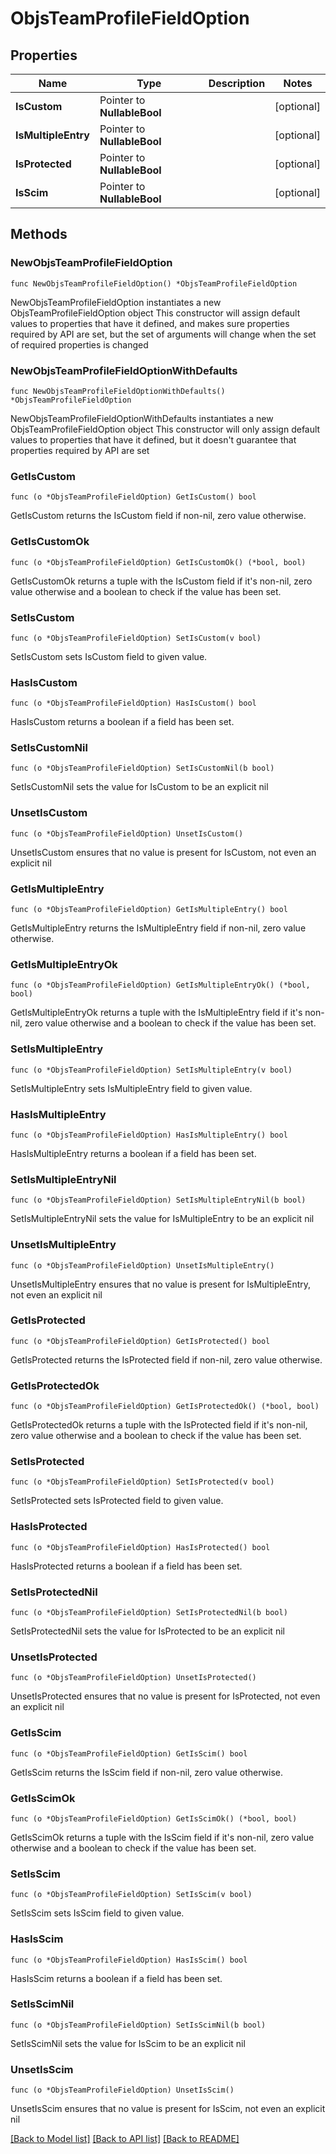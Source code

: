 # ObjsTeamProfileFieldOption

## Properties

Name | Type | Description | Notes
------------ | ------------- | ------------- | -------------
**IsCustom** | Pointer to **NullableBool** |  | [optional] 
**IsMultipleEntry** | Pointer to **NullableBool** |  | [optional] 
**IsProtected** | Pointer to **NullableBool** |  | [optional] 
**IsScim** | Pointer to **NullableBool** |  | [optional] 

## Methods

### NewObjsTeamProfileFieldOption

`func NewObjsTeamProfileFieldOption() *ObjsTeamProfileFieldOption`

NewObjsTeamProfileFieldOption instantiates a new ObjsTeamProfileFieldOption object
This constructor will assign default values to properties that have it defined,
and makes sure properties required by API are set, but the set of arguments
will change when the set of required properties is changed

### NewObjsTeamProfileFieldOptionWithDefaults

`func NewObjsTeamProfileFieldOptionWithDefaults() *ObjsTeamProfileFieldOption`

NewObjsTeamProfileFieldOptionWithDefaults instantiates a new ObjsTeamProfileFieldOption object
This constructor will only assign default values to properties that have it defined,
but it doesn't guarantee that properties required by API are set

### GetIsCustom

`func (o *ObjsTeamProfileFieldOption) GetIsCustom() bool`

GetIsCustom returns the IsCustom field if non-nil, zero value otherwise.

### GetIsCustomOk

`func (o *ObjsTeamProfileFieldOption) GetIsCustomOk() (*bool, bool)`

GetIsCustomOk returns a tuple with the IsCustom field if it's non-nil, zero value otherwise
and a boolean to check if the value has been set.

### SetIsCustom

`func (o *ObjsTeamProfileFieldOption) SetIsCustom(v bool)`

SetIsCustom sets IsCustom field to given value.

### HasIsCustom

`func (o *ObjsTeamProfileFieldOption) HasIsCustom() bool`

HasIsCustom returns a boolean if a field has been set.

### SetIsCustomNil

`func (o *ObjsTeamProfileFieldOption) SetIsCustomNil(b bool)`

 SetIsCustomNil sets the value for IsCustom to be an explicit nil

### UnsetIsCustom
`func (o *ObjsTeamProfileFieldOption) UnsetIsCustom()`

UnsetIsCustom ensures that no value is present for IsCustom, not even an explicit nil
### GetIsMultipleEntry

`func (o *ObjsTeamProfileFieldOption) GetIsMultipleEntry() bool`

GetIsMultipleEntry returns the IsMultipleEntry field if non-nil, zero value otherwise.

### GetIsMultipleEntryOk

`func (o *ObjsTeamProfileFieldOption) GetIsMultipleEntryOk() (*bool, bool)`

GetIsMultipleEntryOk returns a tuple with the IsMultipleEntry field if it's non-nil, zero value otherwise
and a boolean to check if the value has been set.

### SetIsMultipleEntry

`func (o *ObjsTeamProfileFieldOption) SetIsMultipleEntry(v bool)`

SetIsMultipleEntry sets IsMultipleEntry field to given value.

### HasIsMultipleEntry

`func (o *ObjsTeamProfileFieldOption) HasIsMultipleEntry() bool`

HasIsMultipleEntry returns a boolean if a field has been set.

### SetIsMultipleEntryNil

`func (o *ObjsTeamProfileFieldOption) SetIsMultipleEntryNil(b bool)`

 SetIsMultipleEntryNil sets the value for IsMultipleEntry to be an explicit nil

### UnsetIsMultipleEntry
`func (o *ObjsTeamProfileFieldOption) UnsetIsMultipleEntry()`

UnsetIsMultipleEntry ensures that no value is present for IsMultipleEntry, not even an explicit nil
### GetIsProtected

`func (o *ObjsTeamProfileFieldOption) GetIsProtected() bool`

GetIsProtected returns the IsProtected field if non-nil, zero value otherwise.

### GetIsProtectedOk

`func (o *ObjsTeamProfileFieldOption) GetIsProtectedOk() (*bool, bool)`

GetIsProtectedOk returns a tuple with the IsProtected field if it's non-nil, zero value otherwise
and a boolean to check if the value has been set.

### SetIsProtected

`func (o *ObjsTeamProfileFieldOption) SetIsProtected(v bool)`

SetIsProtected sets IsProtected field to given value.

### HasIsProtected

`func (o *ObjsTeamProfileFieldOption) HasIsProtected() bool`

HasIsProtected returns a boolean if a field has been set.

### SetIsProtectedNil

`func (o *ObjsTeamProfileFieldOption) SetIsProtectedNil(b bool)`

 SetIsProtectedNil sets the value for IsProtected to be an explicit nil

### UnsetIsProtected
`func (o *ObjsTeamProfileFieldOption) UnsetIsProtected()`

UnsetIsProtected ensures that no value is present for IsProtected, not even an explicit nil
### GetIsScim

`func (o *ObjsTeamProfileFieldOption) GetIsScim() bool`

GetIsScim returns the IsScim field if non-nil, zero value otherwise.

### GetIsScimOk

`func (o *ObjsTeamProfileFieldOption) GetIsScimOk() (*bool, bool)`

GetIsScimOk returns a tuple with the IsScim field if it's non-nil, zero value otherwise
and a boolean to check if the value has been set.

### SetIsScim

`func (o *ObjsTeamProfileFieldOption) SetIsScim(v bool)`

SetIsScim sets IsScim field to given value.

### HasIsScim

`func (o *ObjsTeamProfileFieldOption) HasIsScim() bool`

HasIsScim returns a boolean if a field has been set.

### SetIsScimNil

`func (o *ObjsTeamProfileFieldOption) SetIsScimNil(b bool)`

 SetIsScimNil sets the value for IsScim to be an explicit nil

### UnsetIsScim
`func (o *ObjsTeamProfileFieldOption) UnsetIsScim()`

UnsetIsScim ensures that no value is present for IsScim, not even an explicit nil

[[Back to Model list]](../README.md#documentation-for-models) [[Back to API list]](../README.md#documentation-for-api-endpoints) [[Back to README]](../README.md)


